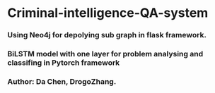 # Criminal-intelligence-QA-system
### Using Neo4j for depolying sub graph in flask framework.
### BiLSTM model with one layer for problem analysing and classifing in Pytorch framework
### Author: Da Chen, DrogoZhang.
